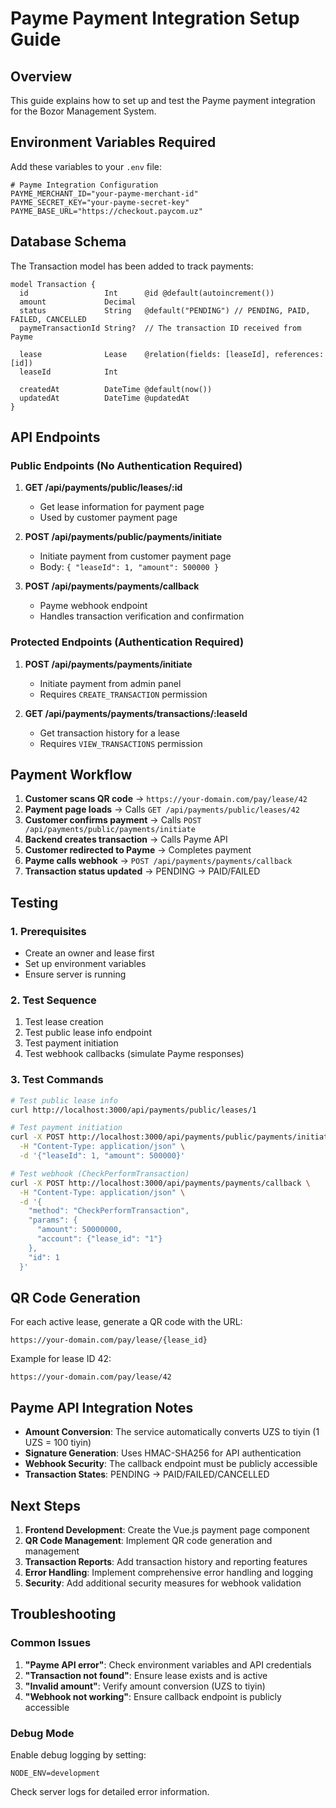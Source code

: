# Payme Payment Integration Setup Guide

## Overview

This guide explains how to set up and test the Payme payment integration for the Bozor Management System.

## Environment Variables Required

Add these variables to your `.env` file:

```env
# Payme Integration Configuration
PAYME_MERCHANT_ID="your-payme-merchant-id"
PAYME_SECRET_KEY="your-payme-secret-key"
PAYME_BASE_URL="https://checkout.paycom.uz"
```

## Database Schema

The Transaction model has been added to track payments:

```prisma
model Transaction {
  id                 Int      @id @default(autoincrement())
  amount             Decimal
  status             String   @default("PENDING") // PENDING, PAID, FAILED, CANCELLED
  paymeTransactionId String?  // The transaction ID received from Payme

  lease              Lease    @relation(fields: [leaseId], references: [id])
  leaseId            Int

  createdAt          DateTime @default(now())
  updatedAt          DateTime @updatedAt
}
```

## API Endpoints

### Public Endpoints (No Authentication Required)

1. **GET /api/payments/public/leases/:id**

   - Get lease information for payment page
   - Used by customer payment page

2. **POST /api/payments/public/payments/initiate**

   - Initiate payment from customer payment page
   - Body: `{ "leaseId": 1, "amount": 500000 }`

3. **POST /api/payments/payments/callback**
   - Payme webhook endpoint
   - Handles transaction verification and confirmation

### Protected Endpoints (Authentication Required)

1. **POST /api/payments/payments/initiate**

   - Initiate payment from admin panel
   - Requires `CREATE_TRANSACTION` permission

2. **GET /api/payments/payments/transactions/:leaseId**
   - Get transaction history for a lease
   - Requires `VIEW_TRANSACTIONS` permission

## Payment Workflow

1. **Customer scans QR code** → `https://your-domain.com/pay/lease/42`
2. **Payment page loads** → Calls `GET /api/payments/public/leases/42`
3. **Customer confirms payment** → Calls `POST /api/payments/public/payments/initiate`
4. **Backend creates transaction** → Calls Payme API
5. **Customer redirected to Payme** → Completes payment
6. **Payme calls webhook** → `POST /api/payments/payments/callback`
7. **Transaction status updated** → PENDING → PAID/FAILED

## Testing

### 1. Prerequisites

- Create an owner and lease first
- Set up environment variables
- Ensure server is running

### 2. Test Sequence

1. Test lease creation
2. Test public lease info endpoint
3. Test payment initiation
4. Test webhook callbacks (simulate Payme responses)

### 3. Test Commands

```bash
# Test public lease info
curl http://localhost:3000/api/payments/public/leases/1

# Test payment initiation
curl -X POST http://localhost:3000/api/payments/public/payments/initiate \
  -H "Content-Type: application/json" \
  -d '{"leaseId": 1, "amount": 500000}'

# Test webhook (CheckPerformTransaction)
curl -X POST http://localhost:3000/api/payments/payments/callback \
  -H "Content-Type: application/json" \
  -d '{
    "method": "CheckPerformTransaction",
    "params": {
      "amount": 50000000,
      "account": {"lease_id": "1"}
    },
    "id": 1
  }'
```

## QR Code Generation

For each active lease, generate a QR code with the URL:

```
https://your-domain.com/pay/lease/{lease_id}
```

Example for lease ID 42:

```
https://your-domain.com/pay/lease/42
```

## Payme API Integration Notes

- **Amount Conversion**: The service automatically converts UZS to tiyin (1 UZS = 100 tiyin)
- **Signature Generation**: Uses HMAC-SHA256 for API authentication
- **Webhook Security**: The callback endpoint must be publicly accessible
- **Transaction States**: PENDING → PAID/FAILED/CANCELLED

## Next Steps

1. **Frontend Development**: Create the Vue.js payment page component
2. **QR Code Management**: Implement QR code generation and management
3. **Transaction Reports**: Add transaction history and reporting features
4. **Error Handling**: Implement comprehensive error handling and logging
5. **Security**: Add additional security measures for webhook validation

## Troubleshooting

### Common Issues

1. **"Payme API error"**: Check environment variables and API credentials
2. **"Transaction not found"**: Ensure lease exists and is active
3. **"Invalid amount"**: Verify amount conversion (UZS to tiyin)
4. **"Webhook not working"**: Ensure callback endpoint is publicly accessible

### Debug Mode

Enable debug logging by setting:

```env
NODE_ENV=development
```

Check server logs for detailed error information.
